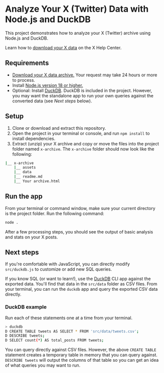# Analyze Your X (Twitter) Data with Node.js and DuckDB

This project demonstrates how to analyze your X (Twitter) archive using Node.js and DuckDB.

Learn how to [download your X data](https://help.twitter.com/en/managing-your-account/accessing-your-x-data) on the X Help Center.

## Requirements

* [Download your X data archive.](https://help.twitter.com/en/managing-your-account/accessing-your-x-data) Your request may take 24 hours or more to process.
* Install [Node.js version 18 or higher.](https://nodejs.org/)
* Optional: Install [DuckDB](https://duckdb.org/). DuckDB is included in the project. However, you may want the standalone app to run your own queries against the converted data (see _Next steps_ below).

## Setup

1. Clone or download and extract this repository.
2. Open the project in your terminal or console, and run `npm install` to install dependencies.
3. Extract (unzip) your X archive and copy or move the files into the project folder named `x-archive`. The `x-archive` folder should now look like the following:

```sh
|__ x-archive
    |__ assets
    |__ data
    |__ readme.md
    |__ Your archive.html
```

## Run the app

From your terminal or command window, make sure your current directory is the project folder. Run the following command:

```sh
node .
```

After a few processing steps, you should see the output of basic analysis and stats on your X posts.

## Next steps

If you're comfortable with JavaScript, you can directly modify `src/duckdb.js` to customize or add new SQL queries.

If you know SQL (or want to learn!), use the [DuckDB](https://duckdb.org/) CLI app against the exported data. You'll find that data in the `src/data` folder as CSV files. From your terminal, you can run the `duckdb` app and query the exported CSV data directly.

### DuckDB example

Run each of these statements one at a time from your terminal.

```sh
> duckdb
D CREATE TABLE tweets AS SELECT * FROM 'src/data/tweets.csv';
D DESCRIBE tweets;
D SELECT count(*) AS total_posts FROM tweets;
```

You can query directly against CSV files. However, the above `CREATE TABLE` statement creates a temporary table in memory that you can query against. `DESCRIBE tweets` will output the columns of that table so you can get an idea of what queries you may want to run.
